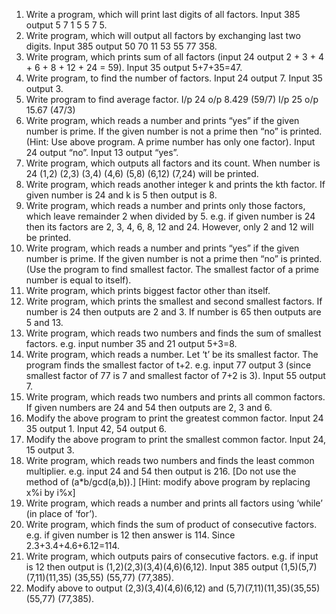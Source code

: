 
1.	Write a program, which will print last digits of all factors. Input 385 output 5 7 1 5 5 7 5.
2.	Write program, which will output all factors by exchanging last two digits. Input 385 output 50 70 11 53 55 77 358.
3.	Write program, which prints sum of all factors (input 24 output 2 + 3 + 4 + 6 + 8 + 12 + 24 = 59). Input 35 output 5+7+35=47.
4.	Write program, to find the number of factors. Input 24 output 7. Input 35 output 3.
5.	Write program to find average factor. I/p 24  o/p 8.429 (59/7)      I/p 25   o/p 15.67  (47/3) 
6.	Write program, which reads a number and prints “yes” if the given number is prime. If the given number is not a prime then “no” is printed. (Hint: Use above program. A prime number has only one factor). Input 24 output “no”. Input 13 output “yes”.
7.	Write program, which outputs all factors and its count. When number is 24 (1,2) (2,3) (3,4) (4,6) (5,8) (6,12) (7,24) will be printed.
8.	Write program, which reads another integer k and prints the kth factor. If given number is 24 and k is 5 then output is 8.
9.	Write program, which reads a number and prints only those factors, which leave remainder 2 when divided by 5. e.g. if given number is 24 then its factors are 2, 3, 4, 6, 8, 12 and 24. However, only 2 and 12 will be printed.
10.	Write program, which reads a number and prints “yes” if the given number is prime. If the given number is not a prime then “no” is printed. (Use the program to find smallest factor. The smallest factor of a prime number is equal to itself). 
11.	Write program, which prints biggest factor other than itself. 
12.	Write program, which prints the smallest and second smallest factors. If number is 24 then outputs are 2 and 3. If number is 65 then outputs are 5 and 13.
13.	Write program, which reads two numbers and finds the sum of smallest factors. e.g. input number 35 and 21 output 5+3=8.
14.	Write program, which reads a number. Let ‘t’ be its smallest factor. The program finds the smallest factor of t+2. e.g. input 77 output 3 (since smallest factor of 77 is 7 and smallest factor of 7+2 is 3). Input 55 output 7.
15.	Write program, which reads two numbers and prints all common factors. If given numbers are 24 and 54 then outputs are 2, 3 and 6.
16.	Modify the above program to print the greatest common factor. Input 24 35 output 1. Input 42, 54 output 6.
17.	Modify the above program to print the smallest common factor. Input 24, 15 output 3.
18.	Write program, which reads two numbers and finds the least common multiplier. e.g. input 24 and 54 then output is 216. [Do not use the method of (a*b/gcd(a,b)).] [Hint: modify above program by replacing x%i by i%x] 
19.	Write program, which reads a number and prints all factors using ‘while’ (in place of ‘for’).
20.	Write program, which finds the sum of product of consecutive factors. e.g. if given number is 12 then answer is 114. Since 2.3+3.4+4.6+6.12=114. 
21.	Write program, which outputs pairs of consecutive factors. e.g. if input is 12 then output is (1,2)(2,3)(3,4)(4,6)(6,12). Input 385 output (1,5)(5,7)(7,11)(11,35) (35,55) (55,77) (77,385).
22.	Modify above to output (2,3)(3,4)(4,6)(6,12) and (5,7)(7,11)(11,35)(35,55)(55,77) (77,385).


